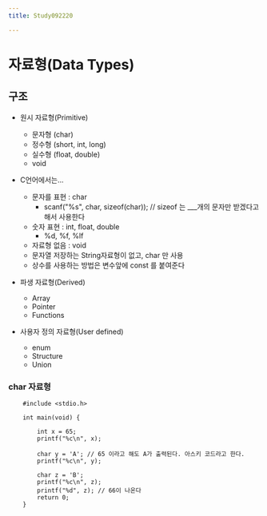 ```yaml
---
title: Study092220

---
```


# 자료형(Data Types)

## 구조
* 원시 자료형(Primitive)
    * 문자형 (char)
    * 정수형 (short, int, long)
    * 실수형 (float, double)
    * void
    
* C언어에서는...
    * 문자를 표현 : char 
        * scanf("%s", char, sizeof(char)); // sizeof 는 ___개의 문자만 받겠다고 해서 사용한다 
    * 숫자 표현 : int, float, double 
        * %d, %f, %lf
    * 자료형 없음 : void
    * 문자열 저장하는 String자료형이 없고, char 만 사용
    * 상수를 사용하는 방법은 변수앞에 const 를 붙여준다 
    
* 파생 자료형(Derived)
    * Array
    * Pointer
    * Functions
    
* 사용자 정의 자료형(User defined) 
   * enum
   * Structure
   * Union
   
### char 자료형

        #include <stdio.h>
        
        int main(void) {
        
            int x = 65;
            printf("%c\n", x);
        
            char y = 'A'; // 65 이라고 해도 A가 출력된다. 아스키 코드라고 한다. 
            printf("%c\n", y);
        
            char z = 'B';
            printf("%c\n", z);
            printf("%d", z); // 66이 나온다 
            return 0;
        }